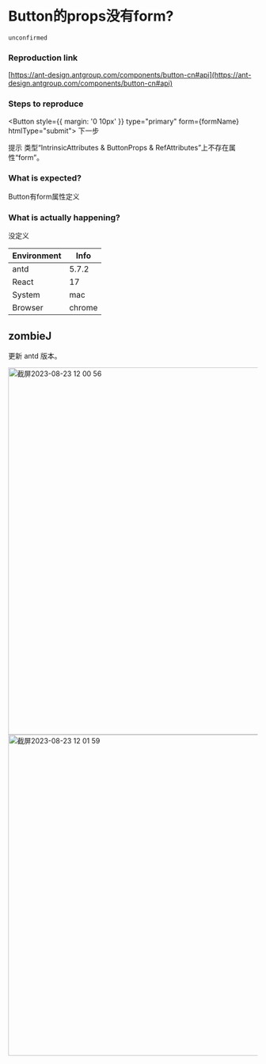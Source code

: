 # Button的props没有form?

`unconfirmed`

### Reproduction link

[https://ant-design.antgroup.com/components/button-cn#api](https://ant-design.antgroup.com/components/button-cn#api)

### Steps to reproduce

<Button style={{ margin: '0 10px' }} type="primary" form={formName} htmlType="submit">
下一步
</Button>

提示
类型“IntrinsicAttributes & ButtonProps & RefAttributes<HTMLElement>”上不存在属性“form”。

### What is expected?

Button有form属性定义

### What is actually happening?

没定义

| Environment | Info   |
| ----------- | ------ |
| antd        | 5.7.2  |
| React       | 17     |
| System      | mac    |
| Browser     | chrome |

<!-- generated by ant-design-issue-helper. DO NOT REMOVE -->

## zombieJ

更新 antd 版本。

<img width="742" alt="截屏2023-08-23 12 00 56" src="https://github.com/ant-design/ant-design/assets/5378891/8af94d7c-c62e-4a7e-9aba-0ed4ca1d07d0">

<img width="649" alt="截屏2023-08-23 12 01 59" src="https://github.com/ant-design/ant-design/assets/5378891/a0915333-152d-40b7-8934-22dfeaf4c6cc">
